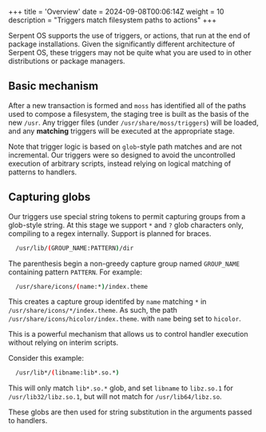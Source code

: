 +++
title = 'Overview'
date = 2024-09-08T00:06:14Z
weight = 10
description = "Triggers match filesystem paths to actions"
+++

Serpent OS supports the use of triggers, or actions, that run at the end of package installations.
Given the significantly different architecture of Serpent OS, these triggers may not be quite what
you are used to in other distributions or package managers.

## Basic mechanism

After a new transaction is formed and `moss` has identified all of the paths used to compose a filesystem,
the staging tree is built as the basis of the new `/usr`. Any trigger files (under `/usr/share/moss/triggers`)
will be loaded, and any **matching** triggers will be executed at the appropriate stage.

Note that trigger logic is based on `glob`-style path matches and are not incremental. Our triggers were so
designed to avoid the uncontrolled execution of arbitrary scripts, instead relying on logical matching of
patterns to handlers.

## Capturing globs

Our triggers use special string tokens to permit capturing groups from a glob-style string. At this stage we
support `*` and `?` glob characters only, compiling to a regex internally. Support is planned for braces.

```sh
  /usr/lib/(GROUP_NAME:PATTERN)/dir
```

The parenthesis begin a non-greedy capture group named `GROUP_NAME` containing pattern `PATTERN`. For example:

```sh
  /usr/share/icons/(name:*)/index.theme
```

This creates a capture group identifed by `name` matching `*` in `/usr/share/icons/*/index.theme`. As such,
the path `/usr/share/icons/hicolor/index.theme`. with `name` being set to `hicolor`.

This is a powerful mechanism that allows us to control handler execution without relying on interim scripts.

Consider this example:

```sh
  /usr/lib*/(libname:lib*.so.*)
```

This will only match `lib*.so.*` glob, and set `libname` to `libz.so.1` for `/usr/lib32/libz.so.1`, but will not
match for `/usr/lib64/libz.so`.

These globs are then used for string substitution in the arguments passed to handlers.
